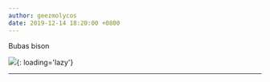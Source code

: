 ```yaml
---
author: geezmolycos
date: 2019-12-14 18:20:00 +0800
---
```


Bubas bison

![](/assets/images/qq-zone/2019-12-10-tom.gif){: loading='lazy'}

---
